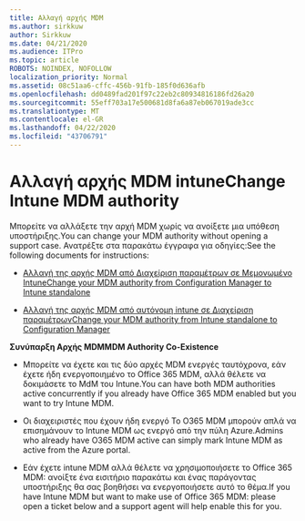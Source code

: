 ```yaml
---
title: Αλλαγή αρχής MDM
ms.author: sirkkuw
author: Sirkkuw
ms.date: 04/21/2020
ms.audience: ITPro
ms.topic: article
ROBOTS: NOINDEX, NOFOLLOW
localization_priority: Normal
ms.assetid: 08c51aa6-cffc-456b-91fb-185f0d636afb
ms.openlocfilehash: dd0489fad201f97c22eb2c80934816186fd26a20
ms.sourcegitcommit: 55eff703a17e500681d8fa6a87eb067019ade3cc
ms.translationtype: MT
ms.contentlocale: el-GR
ms.lasthandoff: 04/22/2020
ms.locfileid: "43706791"
---
```

# <a name="change-intune-mdm-authority"></a><span data-ttu-id="aa232-102">Αλλαγή αρχής MDM intune</span><span class="sxs-lookup"><span data-stu-id="aa232-102">Change Intune MDM authority</span></span>

<span data-ttu-id="aa232-103">Μπορείτε να αλλάξετε την αρχή MDM χωρίς να ανοίξετε μια υπόθεση υποστήριξης.</span><span class="sxs-lookup"><span data-stu-id="aa232-103">You can change your MDM authority without opening a support case.</span></span> <span data-ttu-id="aa232-104">Ανατρέξτε στα παρακάτω έγγραφα για οδηγίες:</span><span class="sxs-lookup"><span data-stu-id="aa232-104">See the following documents for instructions:</span></span>
  
- [<span data-ttu-id="aa232-105">Αλλαγή της αρχής MDM από Διαχείριση παραμέτρων σε Μεμονωμένο Intune</span><span class="sxs-lookup"><span data-stu-id="aa232-105">Change your MDM authority from Configuration Manager to Intune standalone</span></span>](https://docs.microsoft.com/configmgr/mdm/deploy-use/migrate-change-mdm-authority)
    
- [<span data-ttu-id="aa232-106">Αλλαγή της αρχής MDM από αυτόνομη intune σε Διαχείριση παραμέτρων</span><span class="sxs-lookup"><span data-stu-id="aa232-106">Change your MDM authority from Intune standalone to Configuration Manager</span></span>](https://docs.microsoft.com/configmgr/mdm/deploy-use/change-mdm-authority)
    
 <span data-ttu-id="aa232-107">**Συνύπαρξη Αρχής MDM**</span><span class="sxs-lookup"><span data-stu-id="aa232-107">**MDM Authority Co-Existence**</span></span>
  
- <span data-ttu-id="aa232-108">Μπορείτε να έχετε και τις δύο αρχές MDM ενεργές ταυτόχρονα, εάν έχετε ήδη ενεργοποιημένο το Office 365 MDM, αλλά θέλετε να δοκιμάσετε το MdM του Intune.</span><span class="sxs-lookup"><span data-stu-id="aa232-108">You can have both MDM authorities active concurrently if you already have Office 365 MDM enabled but you want to try Intune MDM.</span></span>
    
- <span data-ttu-id="aa232-109">Οι διαχειριστές που έχουν ήδη ενεργό Το O365 MDM μπορούν απλά να επισημάνουν το Intune MDM ως ενεργό από την πύλη Azure.</span><span class="sxs-lookup"><span data-stu-id="aa232-109">Admins who already have O365 MDM active can simply mark Intune MDM as active from the Azure portal.</span></span>
    
- <span data-ttu-id="aa232-110">Εάν έχετε intune MDM αλλά θέλετε να χρησιμοποιήσετε το Office 365 MDM: ανοίξτε ένα εισιτήριο παρακάτω και ένας παράγοντας υποστήριξης θα σας βοηθήσει να ενεργοποιήσετε αυτό το θέμα.</span><span class="sxs-lookup"><span data-stu-id="aa232-110">If you have Intune MDM but want to make use of Office 365 MDM: please open a ticket below and a support agent will help enable this for you.</span></span>
    

